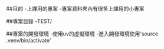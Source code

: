 ##目的
-上課用的專案
-專案資料夾內有很多上課用的小專案

##專案目錄
-TEST/

##專案的開發環境
-使用uv的虛擬環境
-進入開發環境使用'source .venv/bin/activate'

